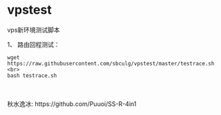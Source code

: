 # vpstest
vps新环境测试脚本
<br>



1、
路由回程测试：<br>
```
wget https://raw.githubusercontent.com/sbculg/vpstest/master/testrace.sh <br>
bash testrace.sh
```



<br>
<br>
秋水逸冰: https://github.com/Puuoi/SS-R-4in1
